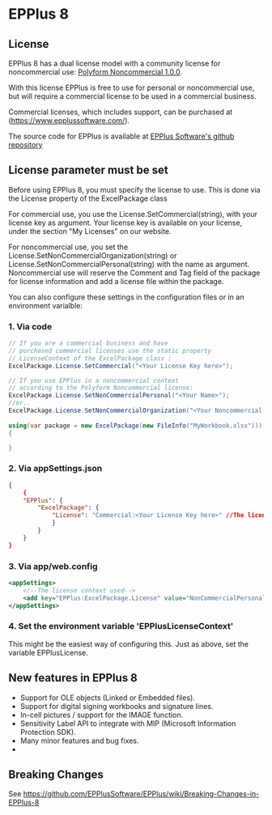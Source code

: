 ﻿# EPPlus 8

## License
EPPlus 8 has a dual license model with a community license for noncommercial use: [Polyform Noncommercial 1.0.0](https://polyformproject.org/licenses/noncommercial/1.0.0/).

With this license EPPlus is free to use for personal or noncommercial use, but will require a commercial license to be used in a commercial business.

Commercial licenses, which includes support, can be purchased at (https://www.epplussoftware.com/).

The source code for EPPlus is available at [EPPlus Software's github repository](https://github.com/EPPlusSoftware/EPPlus)

## License parameter must be set
Before using EPPlus 8, you must specify the license to use. This is done via the License property of the ExcelPackage class

For commercial use, you use the License.SetCommercial(string), with your license key as argument. 
Your license key is available on your license, under the section "My Licenses" on our website.

For noncommercial use, you set the License.SetNonCommercialOrganization(string) or License.SetNonCommercialPersonal(string) with the name as argument. 
Noncommercial use will reserve the Comment and Tag field of the package for license information and add a license file within the package.

You can also configure these settings in the configuration files or in an environment varialble:

### 1. Via code
```csharp
// If you are a commercial business and have
// purchased commercial licenses use the static property
// LicenseContext of the ExcelPackage class :
ExcelPackage.License.SetCommercial("<Your License Key here>");

// If you use EPPlus in a noncommercial context
// according to the Polyform Noncommercial license:
ExcelPackage.License.SetNonCommercialPersonal("<Your Name>");
//or..
ExcelPackage.License.SetNonCommercialOrganization("<Your Noncommercial Organization>");
    
using(var package = new ExcelPackage(new FileInfo("MyWorkbook.xlsx")))
{

}
```
### 2. Via appSettings.json
```json
{
    {
    "EPPlus": {
        "ExcelPackage": {
            "License": "Commercial:<Your License Key here>" //The license context used
            }
        }
    }
}
```
### 3. Via app/web.config
```xml
<appSettings>
    <!--The license context used-->
    <add key="EPPlus:ExcelPackage.License" value="NonCommercialPersonal:Your Name" /> //..or use "NonCommercialOrganization:Your Organizations name" 
</appSettings>
```
### 4. Set the environment variable 'EPPlusLicenseContext'
This might be the easiest way of configuring this. Just as above, set the variable EPPlusLicense.

## New features in EPPlus 8
* Support for OLE objects (Linked or Embedded files).
* Support for digital signing workbooks and signature lines.
* In-cell pictures / support for the IMAGE function.
* Sensitivity Label API to integrate with MIP (Microsoft Information Protection SDK).
* Many minor features and bug fixes.
* 
## Breaking Changes
See https://github.com/EPPlusSoftware/EPPlus/wiki/Breaking-Changes-in-EPPlus-8

